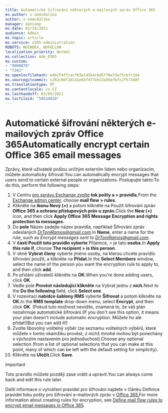 ```yaml
---
title: Automatické šifrování některých e-mailových zpráv Office 365
ms.author: v-smandalika
author: v-smandalika
manager: dansimp
ms.date: 02/24/2021
audience: Admin
ms.topic: article
ms.service: o365-administration
ROBOTS: NOINDEX, NOFOLLOW
localization_priority: Normal
ms.collection: Adm_O365
ms.custom:
- "9000078"
- "7342"
ms.openlocfilehash: e4b2f4ffcacf03e145b4c6d5ff6e73a75cb7c184
ms.sourcegitcommit: c202c0df2d141e63f4f7eb13a56efbfc2f57348f
ms.translationtype: MT
ms.contentlocale: cs-CZ
ms.lasthandoff: 03/05/2021
ms.locfileid: "50524010"
---
```

# <a name="automatically-encrypt-certain-office-365-email-messages"></a><span data-ttu-id="dc193-102">Automatické šifrování některých e-mailových zpráv Office 365</span><span class="sxs-lookup"><span data-stu-id="dc193-102">Automatically encrypt certain Office 365 email messages</span></span>

<span data-ttu-id="dc193-103">Zprávy, které uživatelé pošlou určitým externím lidem nebo organizacím, můžete automaticky šifrovat.</span><span class="sxs-lookup"><span data-stu-id="dc193-103">You can automatically encrypt messages that users send to certain external people or organizations.</span></span> <span data-ttu-id="dc193-104">Postupujte takto:</span><span class="sxs-lookup"><span data-stu-id="dc193-104">To do this, perform the following steps:</span></span>

1. <span data-ttu-id="dc193-105">V Centru [pro správu Exchange zvolte](https://outlook.office365.com/ecp/) **tok pošty a > pravidla.**</span><span class="sxs-lookup"><span data-stu-id="dc193-105">From the [Exchange admin center](https://outlook.office365.com/ecp/), choose **mail flow > rules**.</span></span> 
2. <span data-ttu-id="dc193-106">Klikněte na **ikonu Nový (+)** a potom klikněte na Použít šifrování zpráv **Office 365 a ochranu přístupových práv u zpráv.**</span><span class="sxs-lookup"><span data-stu-id="dc193-106">Click the **New (+)** icon, and then click **Apply Office 365 Message Encryption and rights protection to messages**.</span></span>
3. <span data-ttu-id="dc193-107">Do **pole** Název zadejte název pravidla, například Šifrování zpráv odeslaných *DrToniRamos@gmail.com.*</span><span class="sxs-lookup"><span data-stu-id="dc193-107">In **Name**, enter a name for the rule, such as *Encrypt messages sent to DrToniRamos@gmail.com*.</span></span>
4. <span data-ttu-id="dc193-108">V **části Použít toto pravidlo vyberte** Příjemce, > je tato **osoba.**</span><span class="sxs-lookup"><span data-stu-id="dc193-108">In **Apply this rule if**, choose **The recipient > is this person**.</span></span> 
5. <span data-ttu-id="dc193-109">V okně **Vybrat členy** vyberte jméno osoby, na kterou chcete pravidlo šifrování použít, a klikněte na **Přidat.**</span><span class="sxs-lookup"><span data-stu-id="dc193-109">In the **Select Members** window, select the name of the person you want the encryption rule to apply to, and then click **add**.</span></span> 
6. <span data-ttu-id="dc193-110">Po přidání uživatelů klikněte na **OK.**</span><span class="sxs-lookup"><span data-stu-id="dc193-110">When you're done adding users, click **OK**.</span></span>
7. <span data-ttu-id="dc193-111">Vedle pole **Provést následující klikněte** na Vybrat jednu z **nich.**</span><span class="sxs-lookup"><span data-stu-id="dc193-111">Next to the **Do the following** field, click **Select one**.</span></span> 
8. <span data-ttu-id="dc193-112">V rozevírací **nabídce šablony RMS** vyberte **Šifrovat** a potom klikněte na **OK.**</span><span class="sxs-lookup"><span data-stu-id="dc193-112">In the **RMS template** drop-down menu, select **Encrypt**, and then click **OK**.</span></span> <span data-ttu-id="dc193-113">(Pokud tuto možnost nevidíte, znamená to, že váš plán nezahrnuje automatické šifrování.</span><span class="sxs-lookup"><span data-stu-id="dc193-113">(If you don't see this option, it means your plan doesn't include automatic encryption.</span></span> <span data-ttu-id="dc193-114">Můžete ho ale přidat!)</span><span class="sxs-lookup"><span data-stu-id="dc193-114">But you can add it!)</span></span>
9. <span data-ttu-id="dc193-115">Zvolte libovolný volitelný výběr (ze seznamu volitelných výběrů, které můžete v tomto okamžiku provést, z nichž mnohé mohou být ponechány s výchozím nastavením pro jednoduchost).</span><span class="sxs-lookup"><span data-stu-id="dc193-115">Choose any optional selection (from a list of optional selections that you can make at this point, many of which can be left with the default setting for simplicity).</span></span>
10. <span data-ttu-id="dc193-116">Klikněte na **Uložit**.</span><span class="sxs-lookup"><span data-stu-id="dc193-116">Click **Save**.</span></span>

> [!IMPORTANT]
> <span data-ttu-id="dc193-117">Toto pravidlo můžete později zase vrátit a upravit.</span><span class="sxs-lookup"><span data-stu-id="dc193-117">You can always come back and edit this rule later.</span></span>

<span data-ttu-id="dc193-118">Další informace o vytváření pravidel pro šifrování najdete v článku Definice pravidel toku pošty pro šifrování e-mailových zpráv v [Office 365.](https://docs.microsoft.com/microsoft-365/compliance/define-mail-flow-rules-to-encrypt-email)</span><span class="sxs-lookup"><span data-stu-id="dc193-118">For more information about creating rules for encryption, see [Define mail flow rules to encrypt email messages in Office 365](https://docs.microsoft.com/microsoft-365/compliance/define-mail-flow-rules-to-encrypt-email).</span></span>

